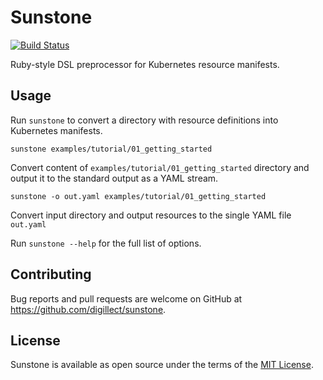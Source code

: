 # Sunstone

[![Build Status](https://travis-ci.com/Digillect/sunstone.svg?branch=master)](https://travis-ci.com/Digillect/sunstone)

Ruby-style DSL preprocessor for Kubernetes resource manifests.

## Usage

Run `sunstone` to convert a directory with resource definitions into Kubernetes
manifests.

`sunstone examples/tutorial/01_getting_started`

Convert content of `examples/tutorial/01_getting_started` directory and output it to the
standard output as a YAML stream.

`sunstone -o out.yaml examples/tutorial/01_getting_started`

Convert input directory and output resources to the single YAML file `out.yaml`

Run `sunstone --help` for the full list of options.

## Contributing

Bug reports and pull requests are welcome on GitHub at https://github.com/digillect/sunstone.

## License

Sunstone is available as open source under the terms of the [MIT License](https://opensource.org/licenses/MIT).
